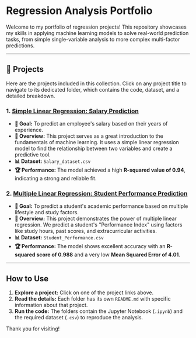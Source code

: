 # Regression Analysis Portfolio

Welcome to my portfolio of regression projects! This repository showcases my skills in applying machine learning models to solve real-world prediction tasks, from simple single-variable analysis to more complex multi-factor predictions.

---

## 🚀 Projects

Here are the projects included in this collection. Click on any project title to navigate to its dedicated folder, which contains the code, dataset, and a detailed breakdown.

### 1. [Simple Linear Regression: Salary Prediction](Simple_Linear_Regression/)

*   **🎯 Goal:** To predict an employee's salary based on their years of experience.
*   **📖 Overview:** This project serves as a great introduction to the fundamentals of machine learning. It uses a simple linear regression model to find the relationship between two variables and create a predictive tool.
*   **📊 Dataset:** `Salary_dataset.csv`
*   **🏆 Performance:** The model achieved a high **R-squared value of 0.94**, indicating a strong and reliable fit.

### 2. [Multiple Linear Regression: Student Performance Prediction](Multiple_Linear_Regression/)

*   **🎯 Goal:** To predict a student's academic performance based on multiple lifestyle and study factors.
*   **📖 Overview:** This project demonstrates the power of multiple linear regression. We predict a student's "Performance Index" using factors like study hours, past scores, and extracurricular activities.
*   **📊 Dataset:** `Student_Performance.csv`
*   **🏆 Performance:** The model shows excellent accuracy with an **R-squared score of 0.988** and a very low **Mean Squared Error of 4.01**.

---

## How to Use

1.  **Explore a project:** Click on one of the project links above.
2.  **Read the details:** Each folder has its own `README.md` with specific information about that project.
3.  **Run the code:** The folders contain the Jupyter Notebook (`.ipynb`) and the required dataset (`.csv`) to reproduce the analysis.

Thank you for visiting!
